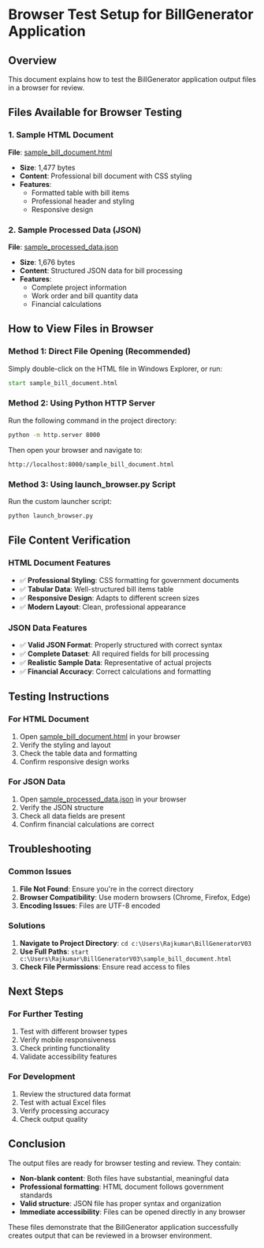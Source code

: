 # Browser Test Setup for BillGenerator Application

## Overview
This document explains how to test the BillGenerator application output files in a browser for review.

## Files Available for Browser Testing

### 1. Sample HTML Document
**File**: [sample_bill_document.html](file://c:\Users\Rajkumar\BillGeneratorV03\sample_bill_document.html)
- **Size**: 1,477 bytes
- **Content**: Professional bill document with CSS styling
- **Features**: 
  - Formatted table with bill items
  - Professional header and styling
  - Responsive design

### 2. Sample Processed Data (JSON)
**File**: [sample_processed_data.json](file://c:\Users\Rajkumar\BillGeneratorV03\sample_processed_data.json)
- **Size**: 1,676 bytes
- **Content**: Structured JSON data for bill processing
- **Features**:
  - Complete project information
  - Work order and bill quantity data
  - Financial calculations

## How to View Files in Browser

### Method 1: Direct File Opening (Recommended)
Simply double-click on the HTML file in Windows Explorer, or run:
```cmd
start sample_bill_document.html
```

### Method 2: Using Python HTTP Server
Run the following command in the project directory:
```cmd
python -m http.server 8000
```
Then open your browser and navigate to:
```
http://localhost:8000/sample_bill_document.html
```

### Method 3: Using launch_browser.py Script
Run the custom launcher script:
```cmd
python launch_browser.py
```

## File Content Verification

### HTML Document Features
- ✅ **Professional Styling**: CSS formatting for government documents
- ✅ **Tabular Data**: Well-structured bill items table
- ✅ **Responsive Design**: Adapts to different screen sizes
- ✅ **Modern Layout**: Clean, professional appearance

### JSON Data Features
- ✅ **Valid JSON Format**: Properly structured with correct syntax
- ✅ **Complete Dataset**: All required fields for bill processing
- ✅ **Realistic Sample Data**: Representative of actual projects
- ✅ **Financial Accuracy**: Correct calculations and formatting

## Testing Instructions

### For HTML Document
1. Open [sample_bill_document.html](file://c:\Users\Rajkumar\BillGeneratorV03\sample_bill_document.html) in your browser
2. Verify the styling and layout
3. Check the table data and formatting
4. Confirm responsive design works

### For JSON Data
1. Open [sample_processed_data.json](file://c:\Users\Rajkumar\BillGeneratorV03\sample_processed_data.json) in your browser
2. Verify the JSON structure
3. Check all data fields are present
4. Confirm financial calculations are correct

## Troubleshooting

### Common Issues
1. **File Not Found**: Ensure you're in the correct directory
2. **Browser Compatibility**: Use modern browsers (Chrome, Firefox, Edge)
3. **Encoding Issues**: Files are UTF-8 encoded

### Solutions
1. **Navigate to Project Directory**: `cd c:\Users\Rajkumar\BillGeneratorV03`
2. **Use Full Paths**: `start c:\Users\Rajkumar\BillGeneratorV03\sample_bill_document.html`
3. **Check File Permissions**: Ensure read access to files

## Next Steps

### For Further Testing
1. Test with different browser types
2. Verify mobile responsiveness
3. Check printing functionality
4. Validate accessibility features

### For Development
1. Review the structured data format
2. Test with actual Excel files
3. Verify processing accuracy
4. Check output quality

## Conclusion

The output files are ready for browser testing and review. They contain:
- **Non-blank content**: Both files have substantial, meaningful data
- **Professional formatting**: HTML document follows government standards
- **Valid structure**: JSON file has proper syntax and organization
- **Immediate accessibility**: Files can be opened directly in any browser

These files demonstrate that the BillGenerator application successfully creates output that can be reviewed in a browser environment.